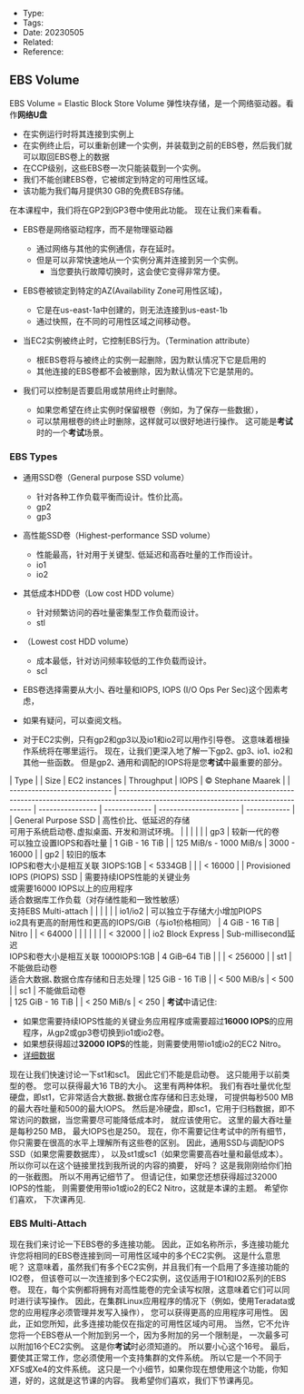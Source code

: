 * Type:
* Tags:
* Date: 20230505
* Related:
* Reference:[]()

## EBS Volume
EBS Volume = Elastic Block Store Volume
弹性块存储，是一个网络驱动器。看作**网络U盘**


* 在实例运行时将其连接到实例上
* 在实例终止后，可以重新创建一个实例，并装载到之前的EBS卷，然后我们就可以取回EBS卷上的数据
* 在CCP级别，这些EBS卷一次只能装载到一个实例。
* 我们不能创建EBS卷，它被绑定到特定的可用性区域。
* 该功能为我们每月提供30 GB的免费EBS存储。


在本课程中，我们将在GP2到GP3卷中使用此功能。
现在让我们来看看。
* EBS卷是网络驱动程序，而不是物理驱动器
  * 通过网络与其他的实例通信，存在延时。
  * 但是可以非常快速地从一个实例分离并连接到另一个实例。
    * 当您要执行故障切换时，这会使它变得非常方便。
* EBS卷被锁定到特定的AZ(Availability Zone可用性区域)，
  * 它是在us-east-1a中创建的，则无法连接到us-east-1b
  * 通过快照，在不同的可用性区域之间移动卷。

* 当EC2实例被终止时，它控制EBS行为。（Termination attribute）
  * 根EBS卷将与被终止的实例一起删除，因为默认情况下它是启用的
  * 其他连接的EBS卷都不会被删除，因为默认情况下它是禁用的。
* 我们可以控制是否要启用或禁用终止时删除。
  * 如果您希望在终止实例时保留根卷（例如，为了保存一些数据），
  * 可以禁用根卷的终止时删除，这样就可以很好地进行操作。
  这可能是**考试**时的一个**考试**场景。

### EBS Types
* 通用SSD卷（General purpose SSD volume）
  * 针对各种工作负载平衡而设计。性价比高。
  * gp2
  * gp3
* 高性能SSD卷（Highest-performance SSD volume）
  * 性能最高，针对用于关键型､ 低延迟和高吞吐量的工作而设计。
  * io1
  * io2
* 其低成本HDD卷（Low cost HDD volume）
  * 针对频繁访问的吞吐量密集型工作负载而设计。
  * stl
* （Lowest cost HDD volume）
  * 成本最低，针对访问频率较低的工作负载而设计。
  * scl

* EBS卷选择需要从大小､ 吞吐量和IOPS, IOPS (I/O Ops Per Sec)这个因素考虑，
* 如果有疑问，可以查阅文档。
* 对于EC2实例，只有gp2和gp3以及io1和io2可以用作引导卷。
这意味着根操作系统将在哪里运行。
现在，让我们更深入地了解一下gp2､ gp3､ io1､ io2和其他一些函数。
但是gp2､ 通用和调配的IOPS将是您**考试**中最重要的部分。

| Type                         |                                                                                                                                      | Size             | EC2 instances | Throughput             | IOPS         | © Stephane Maarek |
| ---------------------------- | ------------------------------------------------------------------------------------------------------------------------------------ | ---------------- | ------------- | ---------------------- | ------------ |
| General Purpose SSD          | 高性价比、低延迟的存储<br>可用于系统启动卷､虚拟桌面､ 开发和测试环境。                                                                |                  |               |                        |              |
| gp3                          | 较新一代的卷<br>可以独立设置IOPS和吞吐量                                                                                             | 1 GiB - 16 TiB   |               | 125 MiB/s - 1000 MiB/s | 3000 - 16000 |
| gp2                          | 较旧的版本<br>IOPS和卷大小是相互关联 3IOPS:1GB                                                                                       | < 5334GB         |               |                        | < 16000      |
| Provisioned IOPS (PIOPS) SSD | 需要持续IOPS性能的关键业务<br>或需要16000 IOPS以上的应用程序<br>适合数据库工作负载（对存储性能和一致性敏感）<br>支持EBS Multi-attach |                  |               |                        |              |
| io1/io2                      | 可以独立于存储大小增加PIOPS<br>io2具有更高的耐用性和更高的IOPS/GiB（与io1价格相同）                                                  | 4 GiB - 16 TiB   | Nitro         |                        | < 64000      |
|                              |                                                                                                                                      |                  |               |                        | < 32000      |
| io2 Block Express            | Sub-millisecond延迟<br>IOPS和卷大小是相互关联 1000IOPS:1GB                                                                           | 4 GiB–64 TiB     |               |                        | < 256000     |
| st1                          | 不能做启动卷<br>适合大数据､数据仓库存储和日志处理                                                                                                                         | 125 GiB - 16 TiB |               | < 500 MiB/s            | < 500        |
| sc1                          | 不能做启动卷<br>                                                                                                                         | 125 GiB - 16 TiB |               | < 250 MiB/s            | < 250        |
**考试**中请记住:
* 如果您需要持续IOPS性能的关键业务应用程序或需要超过**16000 IOPS**的应用程序，从gp2或gp3卷切换到io1或io2卷。
* 如果想获得超过**32000 IOPS**的性能，则需要使用带io1或io2的EC2 Nitro。
* [详细数据](https://docs.aws.amazon.com/AWSEC2/latest/UserGuide/ebs-volume-types.html)

现在让我们快速讨论一下st1和sc1。
因此它们不能是启动卷。
这只能用于以前类型的卷。
您可以获得最大16 TB的大小。
这里有两种体积。
我们有吞吐量优化型硬盘，即st1，它非常适合大数据､数据仓库存储和日志处理，
可提供每秒500 MB的最大吞吐量和500的最大IOPS。
然后是冷硬盘，即sc1，它用于归档数据，即不常访问的数据，当您需要尽可能降低成本时，
就应该使用它。
这里的最大吞吐量是每秒250 MB，
最大IOPS也是250。
现在，你不需要记住考试中的所有细节，
你只需要在很高的水平上理解所有这些卷的区别。
因此，通用SSD与调配IOPS SSD（如果您需要数据库），
以及st1或sc1（如果您需要高吞吐量和最低成本）。
所以你可以在这个链接里找到我所说的内容的摘要，
好吗？
这是我刚刚给你们拍的一张截图。
所以不用再记细节了。
但请记住，如果您还想获得超过32000 IOPS的性能，
则需要使用带io1或io2的EC2 Nitro，这就是本课的主题。
希望你们喜欢，
下次课再见.

### EBS Multi-Attach
现在我们来讨论一下EBS卷的多连接功能。
因此，正如名称所示，多连接功能允许您将相同的EBS卷连接到同一可用性区域中的多个EC2实例。
这是什么意思呢？
这意味着，虽然我们有多个EC2实例，并且我们有一个启用了多连接功能的IO2卷，
但该卷可以一次连接到多个EC2实例，这仅适用于IO1和IO2系列的EBS卷。
现在，每个实例都将拥有对高性能卷的完全读写权限，这意味着它们可以同时进行读写操作。
因此，在集群Linux应用程序的情况下（例如，使用Teradata或您的应用程序必须管理并发写入操作），
您可以获得更高的应用程序可用性。
因此，正如您所知，此多连接功能仅在指定的可用性区域内可用。
当然，它不允许您将一个EBS卷从一个附加到另一个，因为多附加的另一个限制是，
一次最多可以附加16个EC2实例。
这是你**考试**时必须知道的。
所以要小心这个16号。
最后，要使其正常工作，您必须使用一个支持集群的文件系统。
所以它是一个不同于XFS或Xe4的文件系统。
这只是一个小细节，如果你现在想使用这个功能，你知道，好的，这就是这节课的内容。
我希望你们喜欢，我们下节课再见。 
